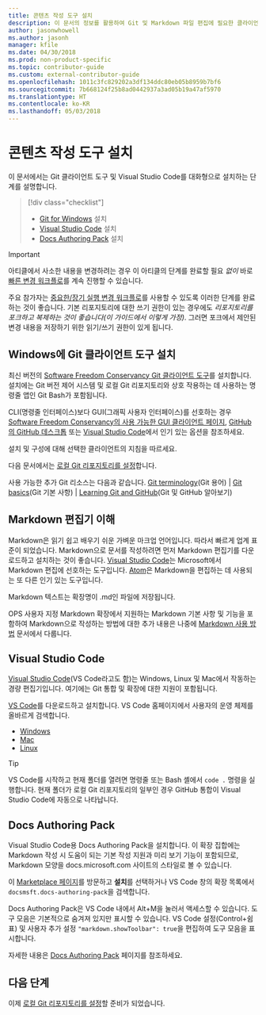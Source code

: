 ```yaml
---
title: 콘텐츠 작성 도구 설치
description: 이 문서의 정보를 활용하여 Git 및 Markdown 파일 편집에 필요한 클라이언트 도구를 다운로드하고 설치할 수 있습니다.
author: jasonwhowell
ms.author: jasonh
manager: kfile
ms.date: 04/30/2018
ms.prod: non-product-specific
ms.topic: contributor-guide
ms.custom: external-contributor-guide
ms.openlocfilehash: 1011c3fc829202a3df134ddc80eb05b8959b7bf6
ms.sourcegitcommit: 7b668124f25b8ad0442937a3ad05b19a47af5970
ms.translationtype: HT
ms.contentlocale: ko-KR
ms.lasthandoff: 05/03/2018
---
```

# <a name="install-content-authoring-tools"></a>콘텐츠 작성 도구 설치

이 문서에서는 Git 클라이언트 도구 및 Visual Studio Code를 대화형으로 설치하는 단계를 설명합니다.
> [!div class="checklist"]
> * [Git for Windows](https://git-scm.com/download/win) 설치
> * [Visual Studio Code](https://code.visualstudio.com/) 설치
> * [Docs Authoring Pack](https://marketplace.visualstudio.com/items?itemName=docsmsft.docs-authoring-pack) 설치

>[!IMPORTANT]
> 아티클에서 사소한 내용을 변경하려는 경우 이 아티클의 단계를 완료할 필요 *없이* 바로 [빠른 변경 워크플로](index.md#quick-edits-to-existing-documents)를 계속 진행할 수 있습니다.
>
> 주요 참가자는 [중요한/장기 실행 변경 워크플로](how-to-write-workflows-major.md)를 사용할 수 있도록 이러한 단계를 완료하는 것이 좋습니다. 기본 리포지토리에 대한 쓰기 권한이 있는 경우에도 *리포지토리를 포크하고 복제하는 것이 좋습니다(이 가이드에서 이렇게 가정)*. 그러면 포크에서 제안된 변경 내용을 저장하기 위한 읽기/쓰기 권한이 있게 됩니다.

## <a name="install-git-client-tools-on-windows"></a>Windows에 Git 클라이언트 도구 설치

 최신 버전의 [Software Freedom Conservancy Git 클라이언트 도구](https://git-scm.com/download/)를 설치합니다. 설치에는 Git 버전 제어 시스템 및 로컬 Git 리포지토리와 상호 작용하는 데 사용하는 명령줄 앱인 Git Bash가 포함됩니다.

CLI(명령줄 인터페이스)보다 GUI(그래픽 사용자 인터페이스)를 선호하는 경우 [Software Freedom Conservancy의 사용 가능한 GUI 클라이언트 페이지](https://git-scm.com/downloads/guis), [GitHub의 GitHub 데스크톱](https://desktop.github.com/) 또는 [Visual Studio Code](https://www.visualstudio.com/products/code-vs.aspx)에서 인기 있는 옵션을 참조하세요.

설치 및 구성에 대해 선택한 클라이언트의 지침을 따르세요.

다음 문서에서는 [로컬 Git 리포지토리를 설정](get-started-setup-local.md)합니다.

   사용 가능한 추가 Git 리소스는 다음과 같습니다. [Git terminology](https://help.github.com/articles/github-glossary)(Git 용어) | [Git basics](https://git-scm.com/book/en/v2/Getting-Started-Git-Basics)(Git 기본 사항) | [Learning Git and GitHub](https://help.github.com/articles/good-resources-for-learning-git-and-github/)(Git 및 GitHub 알아보기)

## <a name="understand-markdown-editors"></a>Markdown 편집기 이해

Markdown은 읽기 쉽고 배우기 쉬운 가벼운 마크업 언어입니다. 따라서 빠르게 업계 표준이 되었습니다. Markdown으로 문서를 작성하려면 먼저 Markdown 편집기를 다운로드하고 설치하는 것이 좋습니다.  [Visual Studio Code](https://code.visualstudio.com/)는 Microsoft에서 Markdown 편집에 선호하는 도구입니다. [Atom](https://atom.io)은 Markdown을 편집하는 데 사용되는 또 다른 인기 있는 도구입니다.

Markdown 텍스트는 확장명이 .md인 파일에 저장됩니다.

OPS 사용자 지정 Markdown 확장에서 지원하는 Markdown 기본 사항 및 기능을 포함하여 Markdown으로 작성하는 방법에 대한 추가 내용은 나중에 [Markdown 사용 방법](how-to-write-use-markdown.md) 문서에서 다룹니다.

## <a name="visual-studio-code"></a>Visual Studio Code

[Visual Studio Code](https://code.visualstudio.com/)(VS Code라고도 함)는 Windows, Linux 및 Mac에서 작동하는 경량 편집기입니다. 여기에는 Git 통합 및 확장에 대한 지원이 포함됩니다.

[VS Code](https://code.visualstudio.com/)를 다운로드하고 설치합니다. VS Code 홈페이지에서 사용자의 운영 체제를 올바르게 검색합니다.

- [Windows](https://code.visualstudio.com/docs/setup/windows)
- [Mac](https://code.visualstudio.com/docs/setup/mac)
- [Linux](https://code.visualstudio.com/docs/setup/linux)

> [!TIP]
> VS Code를 시작하고 현재 폴더를 열려면 명령줄 또는 Bash 셸에서 `code .` 명령을 실행합니다. 현재 폴더가 로컬 Git 리포지토리의 일부인 경우 GitHub 통합이 Visual Studio Code에 자동으로 나타납니다.

## <a name="docs-authoring-pack"></a>Docs Authoring Pack
Visual Studio Code용 Docs Authoring Pack을 설치합니다. 이 확장 집합에는 Markdown 작성 시 도움이 되는 기본 작성 지원과 미리 보기 기능이 포함되므로, Markdown 모양을 docs.microsoft.com 사이트의 스타일로 볼 수 있습니다.

   이 [Marketplace 페이지](https://marketplace.visualstudio.com/items?itemName=docsmsft.docs-authoring-pack)를 방문하고 **설치**를 선택하거나 VS Code 창의 확장 목록에서 `docsmsft.docs-authoring-pack`을 검색합니다. 

   Docs Authoring Pack은 VS Code 내에서 Alt+M을 눌러서 액세스할 수 있습니다. 도구 모음은 기본적으로 숨겨져 있지만 표시할 수 있습니다. VS Code 설정(Control+쉼표) 및 사용자 추가 설정 `"markdown.showToolbar": true`을 편집하여 도구 모음을 표시합니다.

   자세한 내용은 [Docs Authoring Pack](how-to-write-docs-auth-pack.md) 페이지를 참조하세요.


## <a name="next-steps"></a>다음 단계

이제 [로컬 Git 리포지토리를 설정](get-started-setup-local.md)할 준비가 되었습니다.
